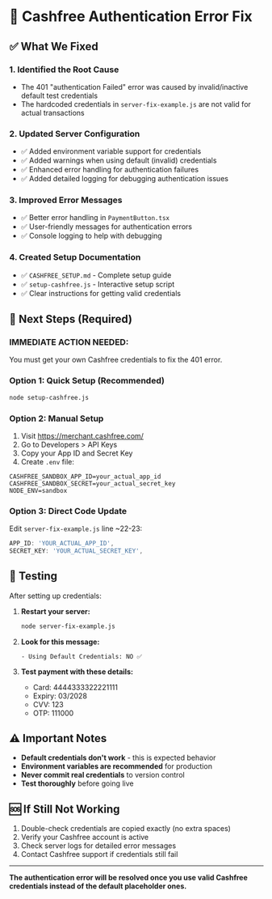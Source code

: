 # 🔧 Cashfree Authentication Error Fix

## ✅ What We Fixed

### 1. **Identified the Root Cause**
- The 401 "authentication Failed" error was caused by invalid/inactive default test credentials
- The hardcoded credentials in `server-fix-example.js` are not valid for actual transactions

### 2. **Updated Server Configuration**
- ✅ Added environment variable support for credentials
- ✅ Added warnings when using default (invalid) credentials  
- ✅ Enhanced error handling for authentication failures
- ✅ Added detailed logging for debugging authentication issues

### 3. **Improved Error Messages**
- ✅ Better error handling in `PaymentButton.tsx`
- ✅ User-friendly messages for authentication errors
- ✅ Console logging to help with debugging

### 4. **Created Setup Documentation**
- ✅ `CASHFREE_SETUP.md` - Complete setup guide
- ✅ `setup-cashfree.js` - Interactive setup script
- ✅ Clear instructions for getting valid credentials

## 🚀 Next Steps (Required)

### **IMMEDIATE ACTION NEEDED:**
You must get your own Cashfree credentials to fix the 401 error.

### **Option 1: Quick Setup (Recommended)**
```bash
node setup-cashfree.js
```

### **Option 2: Manual Setup**
1. Visit https://merchant.cashfree.com/
2. Go to Developers > API Keys  
3. Copy your App ID and Secret Key
4. Create `.env` file:
```
CASHFREE_SANDBOX_APP_ID=your_actual_app_id
CASHFREE_SANDBOX_SECRET=your_actual_secret_key
NODE_ENV=sandbox
```

### **Option 3: Direct Code Update**
Edit `server-fix-example.js` line ~22-23:
```javascript
APP_ID: 'YOUR_ACTUAL_APP_ID',
SECRET_KEY: 'YOUR_ACTUAL_SECRET_KEY',
```

## 🧪 Testing

After setting up credentials:

1. **Restart your server:**
   ```bash
   node server-fix-example.js
   ```

2. **Look for this message:**
   ```
   - Using Default Credentials: NO ✅
   ```

3. **Test payment with these details:**
   - Card: 4444333322221111
   - Expiry: 03/2028
   - CVV: 123
   - OTP: 111000

## ⚠️ Important Notes

- **Default credentials don't work** - this is expected behavior
- **Environment variables are recommended** for production
- **Never commit real credentials** to version control
- **Test thoroughly** before going live

## 🆘 If Still Not Working

1. Double-check credentials are copied exactly (no extra spaces)
2. Verify your Cashfree account is active
3. Check server logs for detailed error messages
4. Contact Cashfree support if credentials still fail

---

**The authentication error will be resolved once you use valid Cashfree credentials instead of the default placeholder ones.** 